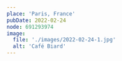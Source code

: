```yaml
---
place: 'Paris, France'
pubDate: 2022-02-24
node: 691293974
image:
  file: './images/2022-02-24-1.jpg'
  alt: 'Café Biard'
---
```


